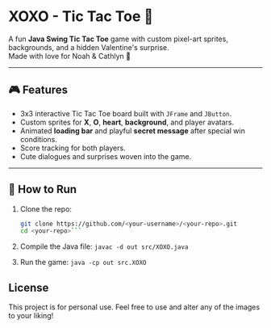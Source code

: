 # XOXO - Tic Tac Toe 💖

A fun **Java Swing Tic Tac Toe** game with custom pixel-art sprites, backgrounds, and a hidden Valentine's surprise.  
Made with love for Noah & Cathlyn 💞

---

## 🎮 Features
- 3x3 interactive Tic Tac Toe board built with `JFrame` and `JButton`.
- Custom sprites for **X**, **O**, **heart**, **background**, and player avatars.
- Animated **loading bar** and playful **secret message** after special win conditions.
- Score tracking for both players.
- Cute dialogues and surprises woven into the game.

---

## 🚀 How to Run
1. Clone the repo:
   ```bash
   git clone https://github.com/<your-username>/<your-repo>.git
   cd <your-repo>```
   
2. Compile the Java file:
```javac -d out src/XOXO.java```

4. Run the game:
```java -cp out src.XOXO```

## License

This project is for personal use. Feel free to use and alter any of the images to your liking!

